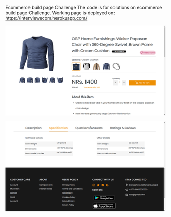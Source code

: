 
Ecommerce build page Challenge
The code is for solutions on ecommerce build page Challenge. Working page is deployed on: https://interviewecom.herokuapp.com/


![Screnshot!](images/screenshot1.png)



![Screnshot!](images/screenshot2.png)

